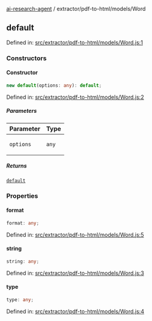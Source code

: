 [ai-research-agent](../../../modules.md) / extractor/pdf-to-html/models/Word

## default

Defined in: [src/extractor/pdf-to-html/models/Word.js:1](https://github.com/vtempest/ai-research-agent/tree/master/packages/ai-research-agent/src/extractor/pdf-to-html/models/Word.js#L1)

### Constructors

#### Constructor

```ts
new default(options: any): default;
```

Defined in: [src/extractor/pdf-to-html/models/Word.js:2](https://github.com/vtempest/ai-research-agent/tree/master/packages/ai-research-agent/src/extractor/pdf-to-html/models/Word.js#L2)

##### Parameters

<table>
<thead>
<tr>
<th>Parameter</th>
<th>Type</th>
</tr>
</thead>
<tbody>
<tr>
<td>

`options`

</td>
<td>

`any`

</td>
</tr>
</tbody>
</table>

##### Returns

[`default`](#default)

### Properties

#### format

```ts
format: any;
```

Defined in: [src/extractor/pdf-to-html/models/Word.js:5](https://github.com/vtempest/ai-research-agent/tree/master/packages/ai-research-agent/src/extractor/pdf-to-html/models/Word.js#L5)

#### string

```ts
string: any;
```

Defined in: [src/extractor/pdf-to-html/models/Word.js:3](https://github.com/vtempest/ai-research-agent/tree/master/packages/ai-research-agent/src/extractor/pdf-to-html/models/Word.js#L3)

#### type

```ts
type: any;
```

Defined in: [src/extractor/pdf-to-html/models/Word.js:4](https://github.com/vtempest/ai-research-agent/tree/master/packages/ai-research-agent/src/extractor/pdf-to-html/models/Word.js#L4)
